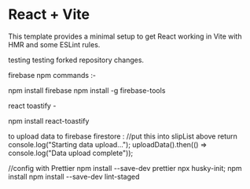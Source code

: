 # React + Vite

This template provides a minimal setup to get React working in Vite with HMR and some ESLint rules.

testing
testing forked repository changes.

firebase npm commands :-

npm install firebase
npm install -g firebase-tools

react toastify -

npm install react-toastify

to upload data to firebase firestore :
//put this into slipList above return
console.log("Starting data upload...");
uploadData().then(() => console.log("Data upload complete"));

//config with Prettier
npm install --save-dev prettier
npx husky-init; npm install
npm install --save-dev lint-staged
